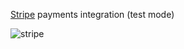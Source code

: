 [Stripe](dashboard.stripe.com) payments integration (test mode)

![stripe](https://github.com/A1xarT/android-stripe-payments/assets/40519032/f507fde1-720d-4092-bf15-c10900df1e86)
